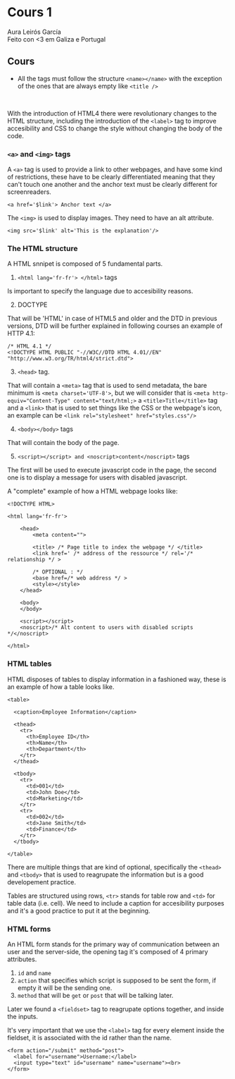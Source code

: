 # Cours 1

Aura Leirós García\
Feito con <3 em Galiza e Portugal

## Cours

- All the tags must follow the structure `<name></name>` with the exception of the ones that are always empty like `<title />` 

&nbsp;

With the introduction of HTML4 there were revolutionary changes to the HTML structure, including the ìntroduction of the `<label>` tag to improve accesibility and CSS to change the style without changing the body of the code.

### `<a>` and `<img>` tags


A `<a>` tag is used to provide a link to other webpages, and have some kind of restrictions, these have to be clearly differentiated meaning that they can't touch one another and the anchor text must be clearly different for screenreaders.

`<a href='$link'> Anchor text </a>`

The `<img>` is used to display images. They need to have an alt attribute.

`<img src='$link' alt='This is the explanation'/>`

### The HTML structure

A HTML snnipet is composed of 5 fundamental parts.

1. `<html lang='fr-fr'> </html>` tags

Is important to specify the language due to accesibility reasons.

2. DOCTYPE

That will be 'HTML' in case of HTML5 and older and the DTD in previous versions, DTD will be further explained in following courses an example of HTTP 4.1:

~~~
/* HTML 4.1 */
<!DOCTYPE HTML PUBLIC "-//W3C//DTD HTML 4.01//EN" "http://www.w3.org/TR/html4/strict.dtd">
~~~    


3. `<head>` tag.

That will contain a `<meta>` tag that is used to send metadata, the bare minimum is `<meta charset='UTF-8'>`, but we will consider that is `<meta http-equiv="Content-Type" content="text/html;>` a `<title>Title</title>` tag and a `<link>` that is used to set things like the CSS or the webpage's icon, an example can be `<link rel="stylesheet" href="styles.css"/>`

4.  `<body></body>` tags

That will contain the body of the page.

5. `<script></script> and <noscript>content</noscript>` tags

The first will be used to execute javascript code in the page, the second one is to display a message for users with disabled javascript.


A "complete" example of how a HTML webpage looks like:

~~~
<!DOCTYPE HTML>

<html lang='fr-fr'>

    <head>
        <meta content="">

        <title> /* Page title to index the webpage */ </title>
        <link href=' /* address of the ressource */ rel='/* relationship */ >

        /* OPTIONAL : */
        <base href=/* web address */ > 
        <style></style>
    </head>

    <body>
    </body>

    <script></script>
    <noscript>/* Alt content to users with disabled scripts */</noscript>

</html>
~~~

### HTML tables

HTML disposes of tables to display information in a fashioned way, these is an example of how a table looks like.

~~~
<table>

  <caption>Employee Information</caption>

  <thead>
    <tr>
      <th>Employee ID</th>
      <th>Name</th>
      <th>Department</th>
    </tr>
  </thead>

  <tbody>
    <tr>
      <td>001</td>
      <td>John Doe</td>
      <td>Marketing</td>
    </tr>
    <tr>
      <td>002</td>
      <td>Jane Smith</td>
      <td>Finance</td>
    </tr>
  </tbody>

</table>
~~~

There are multiple things that are kind of optional, specifically the `<thead>` and `<tbody>` that is used to reagrupate the information but is a good developement practice.

Tables are structured using rows, `<tr>` stands for table row and `<td>` for table data (i.e. cell). We need to include a caption for accesibility purposes and it's a good practice to put it at the beginning.

### HTML forms

An HTML form stands for the primary way of communication between an user and the server-side, the opening tag it's composed of 4 primary attributes.

1. `id` and `name`
2. `action` that specifies which script is supposed to be sent the form, if empty it will be the sending one.
3. `method` that will be `get` or `post` that will be talking later.

Later we found a `<fieldset>` tag to reagrupate options together, and inside the inputs. 

It's very important that we use the `<label>` tag for every element inside the fieldset, it is associated with the id rather than the name.

~~~
<form action="/submit" method="post">
  <label for="username">Username:</label>
  <input type="text" id="username" name="username"><br>
</form>
~~~